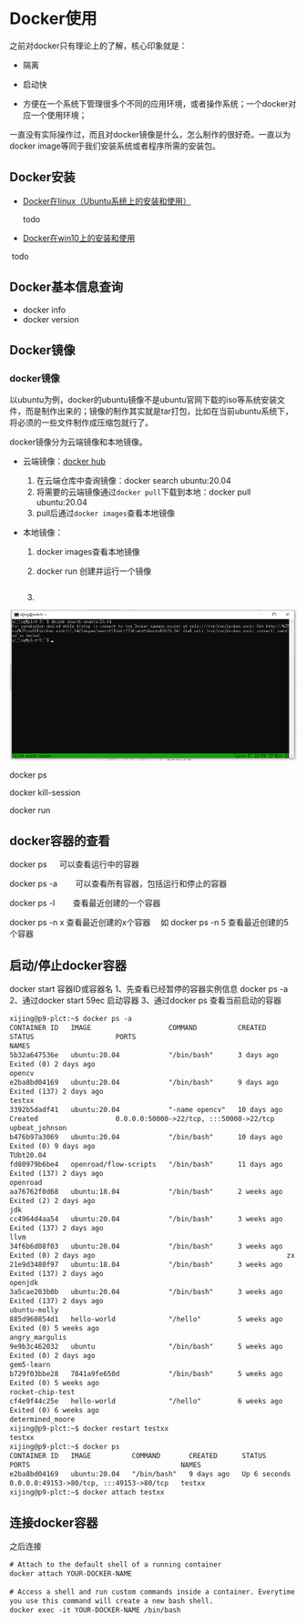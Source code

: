 # Docker使用

之前对docker只有理论上的了解，核心印象就是：

- 隔离

- 启动快

- 方便在一个系统下管理很多个不同的应用环境，或者操作系统；一个docker对应一个使用环境；

一直没有实际操作过，而且对docker镜像是什么，怎么制作的很好奇。一直以为docker image等同于我们安装系统或者程序所需的安装包。



## Docker安装

- [Docker在linux（Ubuntu系统上的安装和使用）]()

  todo

- [Docker在win10上的安装和使用]()

​       todo

## Docker基本信息查询

- docker info
- docker version



## Docker镜像

### docker镜像

以ubuntu为例，docker的ubuntu镜像不是ubuntu官网下载的iso等系统安装文件，而是制作出来的；镜像的制作其实就是tar打包，比如在当前ubuntu系统下，将必须的一些文件制作成压缩包就行了。

docker镜像分为云端镜像和本地镜像。

- 云端镜像：[docker hub](https://hub.docker.com/search?q=&type=edition&offering=enterprisedocker)
  1. 在云端仓库中查询镜像：docker search ubuntu:20.04 
  2. 将需要的云端镜像通过`docker pull`下载到本地：docker pull ubuntu:20.04
  3. pull后通过`docker images`查看本地镜像

- 本地镜像：

  1. docker images查看本地镜像

  2. docker run 创建并运行一个镜像

     ```
     
     ```

     

  3. 





![image-20210529100206971](images/20210529100206971.png)





docker ps

docker kill-session  

docker run



## docker容器的查看

docker ps 　   可以查看运行中的容器

docker ps -a 　　可以查看所有容器，包括运行和停止的容器

docker ps -l 　　查看最近创建的一个容器

docker ps -n x  查看最近创建的x个容器　 如 docker ps -n 5 查看最近创建的5个容器



## 启动/停止docker容器

docker start 容器ID或容器名
1、先查看已经暂停的容器实例信息 docker ps -a 
2、通过docker start 59ec 启动容器
3、通过docker ps 查看当前启动的容器

```
xijing@p9-plct:~$ docker ps -a
CONTAINER ID   IMAGE                   COMMAND          CREATED       STATUS                    PORTS                                     NAMES
5b32a647536e   ubuntu:20.04            "/bin/bash"      3 days ago    Exited (0) 2 days ago                                               opencv
e2ba8bd04169   ubuntu:20.04            "/bin/bash"      9 days ago    Exited (137) 2 days ago                                             testxx
3392b5dadf41   ubuntu:20.04            "-name opencv"   10 days ago   Created                   0.0.0.0:50000->22/tcp, :::50000->22/tcp   upbeat_johnson
b476b97a3069   ubuntu:20.04            "/bin/bash"      10 days ago   Exited (0) 9 days ago                                               TUbt20.04
fd80979b6be4   openroad/flow-scripts   "/bin/bash"      11 days ago   Exited (137) 2 days ago                                             openroad
aa76762f0d68   ubuntu:18.04            "/bin/bash"      2 weeks ago   Exited (2) 2 days ago                                               jdk
cc4964d4aa54   ubuntu:20.04            "/bin/bash"      3 weeks ago   Exited (137) 2 days ago                                             llvm
34f6b6d08f03   ubuntu:20.04            "/bin/bash"      3 weeks ago   Exited (0) 2 days ago                                               zx
21e9d3480f97   ubuntu:18.04            "/bin/bash"      3 weeks ago   Exited (137) 2 days ago                                             openjdk
3a5cae203b0b   ubuntu:20.04            "/bin/bash"      3 weeks ago   Exited (137) 2 days ago                                             ubuntu-molly
885d960854d1   hello-world             "/hello"         5 weeks ago   Exited (0) 5 weeks ago                                              angry_margulis
9e9b3c462032   ubuntu                  "/bin/bash"      5 weeks ago   Exited (0) 2 days ago                                               gem5-learn
b729f03bbe28   7841a9fe650d            "/bin/bash"      5 weeks ago   Exited (0) 5 weeks ago                                              rocket-chip-test
cf4e9f44c25e   hello-world             "/hello"         6 weeks ago   Exited (0) 6 weeks ago                                              determined_moore
xijing@p9-plct:~$ docker restart testxx
testxx
xijing@p9-plct:~$ docker ps
CONTAINER ID   IMAGE          COMMAND       CREATED      STATUS         PORTS                                     NAMES
e2ba8bd04169   ubuntu:20.04   "/bin/bash"   9 days ago   Up 6 seconds   0.0.0.0:49153->80/tcp, :::49153->80/tcp   testxx
xijing@p9-plct:~$ docker attach testxx
```





## 连接docker容器

之后连接

```
# Attach to the default shell of a running container
docker attach YOUR-DOCKER-NAME

# Access a shell and run custom commands inside a container. Everytime you use this command will create a new bash shell.
docker exec -it YOUR-DOCKER-NAME /bin/bash
```